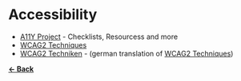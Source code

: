 Accessibility
=============

- [A11Y Project](http://a11yproject.com/) - Checklists, Resourcess and more
- [WCAG2 Techniques](http://www.w3.org/TR/2012/NOTE-WCAG20-TECHS-20120103/)
- [WCAG2 Techniken](http://www.einfach-fuer-alle.de/wcag2.0/uebersetzungen/WCAG20-TECHS/) - (german translation of [WCAG2 Techniques](http://www.w3.org/TR/2012/NOTE-WCAG20-TECHS-20120103/))

**[← Back](https://github.com/SirPepe/HTML5Resources/blob/master/README.md)**